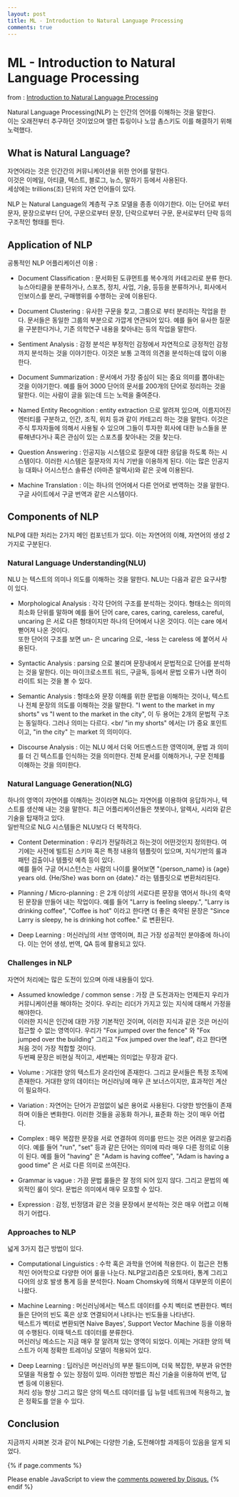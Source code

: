 ```yaml
---
layout: post
title: ML - Introduction to Natural Language Processing
comments: true
---
```

# ML - Introduction to Natural Language Processing

from : [Introduction to Natural Language Processing](https://www.commonlounge.com/discussion/ed0ac1f06b5440ccb769e3bf5128ed4e?ref=digest&user=d9ba9a3763194b7397dd6a091dcc51b3)

Natural Language Processing(NLP) 는 인간의 언어를 이해하는 것을 말한다. <br/>
이는 오래전부터 추구하던 것이었으며 앨런 튜링이나 노암 촘스키도 이를 해결하기 위해 노력했다. 

## What is Natural Language?

자연어라는 것은 인간간의 커뮤니케이션을 위한 언어를 말한다. <br/>
이것은 이메일, 아티클, 텍스트, 블로그, 뉴스, 말하기 등에서 사용된다. <br/>
세상에는 trillions(조) 단위의 자연 언어들이 있다. <br/>

NLP 는 Natural Language의 계층적 구조 모델을 종종 이야기한다. 이는 단어로 부터 문자, 문장으로부터 단어, 구문으로부터 문장, 단락으로부터 구문, 문서로부터 단락 등의 구조적인 형태를 띈다.

## Application of NLP

공통적인 NLP 어플리케이션 이용 : 

- Document Classification : 문서화된 도큐먼트를 복수개의 카테고리로 분류 한다. 뉴스아티클을 분류하거나, 스포츠, 정치, 사업, 기술, 등등을 분류하거나, 회사에서 인보이스를 분리, 구매행위를 수행하는 곳에 이용된다. 

- Document Clustering : 유사한 구문을 찾고, 그룹으로 부터 분리하는 작업을 한다. 문서들은 동일한 그룹의 부분으로 가깝게 연관되어 있다. 예를 들어 유사한 질문을 구분한다거나, 기존 의학연구 내용을 찾아내는 등의 작업을 말한다. 

- Sentiment Analysis : 감정 분석은 부정적인 감정에서 자연적으로 긍정적인 감정까지 분석하는 것을 이야기한다. 이것은 보통 고객의 의견을 분석하는데 많이 이용한다. 

- Document Summarization : 문서에서 가장 중심이 되는 중요 의미를 뽑아내는 것을 이야기한다. 예를 들어 3000 단어의 문서를 200개의 단어로 정리하는 것을 말한다. 이는 사람이 글을 읽는데 드는 노력을 줄여준다. 

- Named Entity Recognition : entity extraction 으로 알려져 있으며, 이름지어진 엔터티를 구분하고, 인간, 조직, 위치 등과 같이 카테고리 하는 것을 말한다. 이것은 주식 투자자들에 의해서 사용될 수 있으며 그들이 투자한 회사에 대한 뉴스들을 분류해낸다거나 혹은 관심이 있는 스포츠를 찾아내는 것을 찾는다. 

- Question Answering : 인공지능 시스템으로 질문에 대한 응답을 하도록 하는 시스템이다. 이러한 시스템은 질문자의 지식 기반을 이용하게 된다. 이는 많은 인공지능 대화나 어시스턴스 솔류션 (아마존 알렉사)와 같은 곳에 이용된다.

- Machine Translation : 이는 하나의 언어에서 다른 언어로 번역하는 것을 말한다. 구글 사이트에서 구글 번역과 같은 시스템이다. 

## Components of NLP

NLP에 대한 처리는 2가지 메인 컴포넌트가 있다. 이는 자연어의 이해, 자연어의 생성 2가지로 구분된다. 

### Natural Language Understanding(NLU)

NLU 는 텍스트의 의미나 의도를 이해하는 것을 말한다. NLU는 다음과 같은 요구사항이 있다. 

* Morphological Analysis : 각각 단어의 구조를 분석하는 것이다. 형태소는 의미의 최소화 단위를 말하며 예를 들어 단어 care, cares, caring, careless, careful, uncaring 은 서로 다른 형태이지만 하나의 단어에서 나온 것이다. 이는 care 에서 뻗어져 나온 것이다. <br/>
또한 단어의 구조를 보면 un- 은 uncaring 으로, -less 는 careless 에 붙어서 사용된다. 

* Syntactic Analysis : parsing 으로 불리며 문장내에서 문법적으로 단어를 분석하는 것을 말한다. 이는 마이크로소프트 워드, 구글독, 등에서 문법 오류가 나면 하이라이트 되는 것을 볼 수 있다. 

* Semantic Analysis : 형태소와 문장 이해를 위한 문법을 이해하는 것이나, 텍스트나 전체 문장의 의도를 이해하는 것을 말한다. "I went to the market in my shorts" vs "I went to the market in the city", 이 두 용어는 2개의 문법적 구조는 동일하다. 그러나 의미는 다르다. <br/
"in my shorts" 에서는 I가 중요 포인트이고, "in the city" 는 market 의 의미이다. 

* Discourse Analysis : 이는 NLU 에서 더욱 어드벤스드한 영역이며, 문법 과 의미를 더 긴 텍스트를 인식하는 것을 의미한다. 전체 문서를 이해하거나, 구문 전체를 이해하는 것을 의미한다. 

### Natural Language Generation(NLG)

하나의 영역이 자연어를 이해하는 것이라면 NLG는 자연어를 이용하여 응답하거나, 텍스트를 생산해 내는 것을 말한다. 최근 어플리케이션들은 챗봇이나, 알렉사, 시리와 같은 기술을 탑재하고 있다. <br/>
일반적으로 NLG 시스템들은 NLU보다 더 복작하다. 

* Content Determination : 우리가 전달하려고 하는것이 어떤것인지 정의한다. 여기에는 사전에 빌트된 스키마 혹은 특정 내용의 템플릿이 있으며, 지식기반의 룰과 패턴 검출이나 템플릿 예측 등이 있다. <br/>
예를 들어 구글 어시스턴스는 사람의 나이를 물어보면 "{person_name} is {age} years old. {He/She} was born on {date}." 라는 템플릿으로 변환처리된다. 

* Planning / Micro-planning : 은 2개 이상의 서로다른 문장을 엮어서 하나의 축약된 문장을 만들어 내는 작업이다. 예를 들어 "Larry is feeling sleepy.", "Larry is drinking coffee", "Coffee is hot" 이라고 한다면 더 좋은 축약된 문장은 "Since Larry is sleepy, he is drinking hot coffee." 로 변환된다. 

* Deep Learning : 머신러닝의 서브 영역이며, 최근 가장 성공적인 분야중에 하나이다. 이는 언어 생성, 번역, QA 등에 활용되고 있다. 

### Challenges in NLP

자연어 처리에는 많은 도전이 있으며 아래 내용들이 있다. 

* Assumed knowledge / common sense : 가장 큰 도전과자는 언제든지 우리가 커뮤니케이션을 해야하는 것이다. 우리는 리더가 가지고 있는 지식에 대해서 가정을 해야한다. <br/>
이러한 지식은 인간에 대한 가장 기본적인 것이며, 이러한 지식과 같은 것은 머신이 접근할 수 없는 영역이다. 우리가 "Fox jumped over the fence" 와 "Fox jumped over the building" 그리고 "Fox jumped over the leaf", 라고 한다면 처음 것이 가장 적합할 것이다. <br/>
두번째 문장은 비현실 적이고, 세번째는 의미없는 무장과 같다. 

* Volume : 거대한 양의 텍스트가 온라인에 존재한다. 그리고 문서들은 특정 조직에 존재한다. 거대한 양의 데이터는 머신러닝에 매우 큰 보너스이지만, 효과적인 계산이 필요하다. 

* Variation : 자연어는 단어가 끈엄없이 넓은 용어로 사용된다. 다양한 방언들이 존재하며 이들은 변화한다. 이러한 것들을 공동화 하거나, 표준화 하는 것이 매우 어렵다. 

* Complex : 매우 복잡한 문장을 서로 연결하여 의미를 만드는 것은 어려운 알고리즘이다. 예를 들어 "run", "set" 등과 같은 단어는 의미에 따라 매우 다른 정의로 이용이 된다. 예를 들어 "having" 은 "Adam is having coffee", "Adam is having a good time" 은 서로 다른 의미로 쓰여진다. 

* Grammar is vague : 가끔 문법 룰들은 잘 정의 되어 있지 않다. 그리고 문법의 예외적인 룰이 잇다. 문법은 의미에서 매우 모호할 수 있다. 

* Expression : 감정, 빈정댐과 같은 것을 문장에서 분석하는 것은 매우 어렵고 이해하기 어렵다. 

### Approaches to NLP

넓게 3가지 접근 방법이 있다. 

* Computational Linguistics : 수학 혹은 과학을 언어에 적용한다. 이 접근은 전통적인 어어학으로 다양한 어어 룰을 나눈다. NLP알고리즘은 오토마타, 통계 그리고 다어의 상호 발생 통계 등을 분석한다. Noam Chomsky에 의해서 대부분의 이론이 나왔다.

* Machine Learning : 머신러닝에서는 텍스트 데이터를 수치 벡터로 변환한다. 벡터들은 단어의 빈도 혹은 상호 연결되어서 나타나는 빈도들을 나타낸다. <br/>
텍스트가 벡터로 변환되면 Naive Bayes', Support Vector Machine 등을 이용하여 수행된다. 이때 텍스트 데이터를 분류한다.<br/> 
머신러닝 메소드는 지금 매우 잘 알려져 있는 영역이 되었다. 이제는 거대한 양의 텍스트가 이제 정확한 트레이닝 모델이 적용되어 있다.

* Deep Learning : 딥러닝은 머신러닝의 부분 필드이며, 더욱 복잡한, 부분과 유연한 모델을 적용할 수 있는 장점이 있따. 이러한 방법은 최신 기술을 이용하여 번역, 답변 등에 이용된다. <br/>
처리 성능 향상 그리고 많은 양의 텍스트 데이터를 딥 뉴럴 네트워크에 적용하고, 높은 정확도를 얻을 수 있다. 

## Conclusion

지금까지 사펴본 것과 같이 NLP에는 다양한 기술, 도전해야할 과제등이 있음을 알게 되었다. 


{% if page.comments %}
<div id="disqus_thread"></div>
<script>
   /**
     *  RECOMMENDED CONFIGURATION VARIABLES: EDIT AND UNCOMMENT THE SECTION BELOW TO INSERT DYNAMIC VALUES FROM YOUR PLATFORM OR CMS.
     *  LEARN WHY DEFINING THESE VARIABLES IS IMPORTANT: https://disqus.com/admin/universalcode/#configuration-variables
     */
    /*
    var disqus_config = function () {
        this.page.url = PAGE_URL;  // Replace PAGE_URL with your page's canonical URL variable
        this.page.identifier = PAGE_IDENTIFIER; // Replace PAGE_IDENTIFIER with your page's unique identifier variable
    };
    */
    (function() {  // DON'T EDIT BELOW THIS LINE
        var d = document;
        s = d.createElement('script'); 
        s.src = '//https-unclebae-github-io.disqus.com/embed.js';
        
        s.setAttribute('data-timestamp', +new Date());
        (d.head || d.body).appendChild(s);
    })();
</script>
<noscript>Please enable JavaScript to view the <a href="https://disqus.com/?ref_noscript" rel="nofollow">comments powered by Disqus.</a></noscript>
{% endif %}


